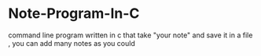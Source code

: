 # Note-Program-In-C
command line program written in c that take "your note" and save it in a file , you can add many notes as you could
